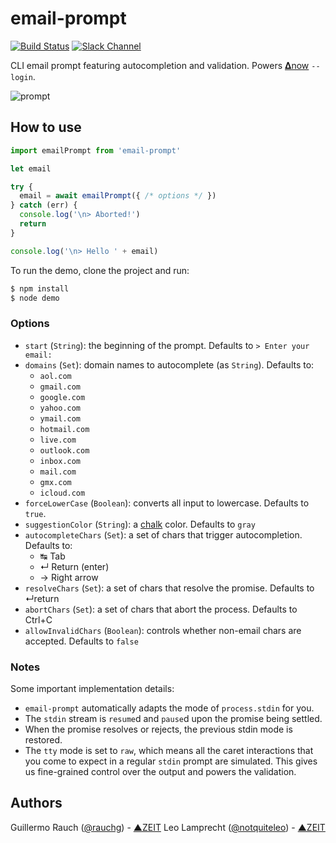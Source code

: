 # email-prompt

[![Build Status](https://travis-ci.org/zeit/email-prompt.svg?branch=master)](https://travis-ci.org/zeit/email-prompt)
[![Slack Channel](https://zeit-slackin.now.sh/badge.svg)](https://zeit.chat)

CLI email prompt featuring autocompletion and validation.
Powers [𝚫now](https://zeit.co/now) `--login`.

![prompt](https://cloud.githubusercontent.com/assets/13041/15456597/36b76246-202a-11e6-99e8-3839514bed57.gif)

## How to use

```js
import emailPrompt from 'email-prompt'

let email

try {
  email = await emailPrompt({ /* options */ })
} catch (err) {
  console.log('\n> Aborted!')
  return
}

console.log('\n> Hello ' + email)
```

To run the demo, clone the project and run:

```bash
$ npm install
$ node demo
```

### Options

- `start` (`String`): the beginning of the prompt. Defaults to `> Enter your email: `
- `domains` (`Set`): domain names to autocomplete (as `String`). Defaults to:
  - `aol.com`
  - `gmail.com`
  - `google.com`
  - `yahoo.com`
  - `ymail.com`
  - `hotmail.com`
  - `live.com`
  - `outlook.com`
  - `inbox.com`
  - `mail.com`
  - `gmx.com`
  - `icloud.com`
- `forceLowerCase` (`Boolean`): converts all input to lowercase. Defaults to `true`.
- `suggestionColor` (`String`): a [chalk](https://github.com/chalk/chalk) color. Defaults to `gray`
- `autocompleteChars` (`Set`): a set of chars that trigger autocompletion. Defaults to:
  - ↹ Tab
  - ↵ Return (enter)
  - → Right arrow
- `resolveChars` (`Set`): a set of chars that resolve the promise. Defaults to ↵return
- `abortChars` (`Set`): a set of chars that abort the process. Defaults to Ctrl+C
- `allowInvalidChars` (`Boolean`): controls whether non-email chars are accepted. Defaults to `false`

### Notes

Some important implementation details:
- `email-prompt` automatically adapts the mode of `process.stdin` for you.
- The `stdin` stream is `resume`d and `pause`d upon the promise being
  settled.
- When the promise resolves or rejects, the previous stdin mode is restored.
- The `tty` mode is set to `raw`, which means all the caret interactions
  that you come to expect in a regular `stdin` prompt are simulated.
  This gives us fine-grained control over the output and powers the
  validation.

## Authors

Guillermo Rauch ([@rauchg](https://twitter.com/rauchg)) - [▲ZEIT](https://zeit.co)
Leo Lamprecht ([@notquiteleo](https://twitter.com/notquiteleo)) - [▲ZEIT](https://zeit.co)
